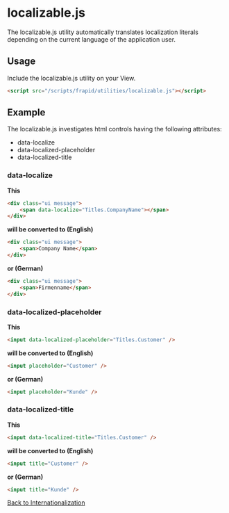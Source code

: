 # localizable.js

The localizable.js utility automatically translates localization literals depending on the current language of the application user.

## Usage

Include the localizable.js utility on your View.

```html
<script src="/scripts/frapid/utilities/localizable.js"></script>
```

## Example

The localizable.js investigates html controls having the following attributes:

* data-localize
* data-localized-placeholder
* data-localized-title

### data-localize
**This**

```html
<div class="ui message">
    <span data-localize="Titles.CompanyName"></span>
</div>
```

**will be converted to (English)**

```html
<div class="ui message">
    <span>Company Name</span>
</div>
```

**or (German)**


```html
<div class="ui message">
    <span>Firmenname</span>
</div>
```

### data-localized-placeholder
**This**

```html
<input data-localized-placeholder="Titles.Customer" />
```

**will be converted to (English)**

```html
<input placeholder="Customer" />
```

**or (German)**


```html
<input placeholder="Kunde" />
```


### data-localized-title
**This**

```html
<input data-localized-title="Titles.Customer" />
```

**will be converted to (English)**

```html
<input title="Customer" />
```

**or (German)**


```html
<input title="Kunde" />
```


[Back to Internationalization](i18n.md)

